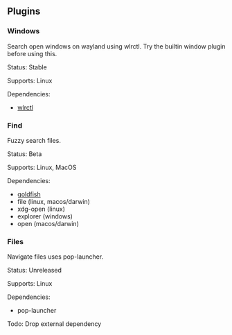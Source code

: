 ## Plugins
### Windows
Search open windows on wayland using wlrctl. Try the builtin window plugin before using this.

Status: Stable

Supports: Linux

Dependencies:
 - [wlrctl](https://git.sr.ht/~brocellous/wlrctl)


### Find
Fuzzy search files.

Status: Beta

Supports: Linux, MacOS

Dependencies:
 - [goldfish](https://github.com/sameoldlab/goldfish)
 - file (linux, macos/darwin)
 - xdg-open (linux)
 - explorer (windows)
 - open (macos/darwin)


### Files
Navigate files uses pop-launcher.

Status: Unreleased

Supports: Linux

Dependencies:
 - pop-launcher

Todo: Drop external dependency
